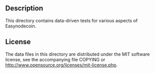 Description
------------

This directory contains data-driven tests for various aspects of Easynodecoin.

License
--------

The data files in this directory are distributed under the MIT software
license, see the accompanying file COPYING or
http://www.opensource.org/licenses/mit-license.php.

